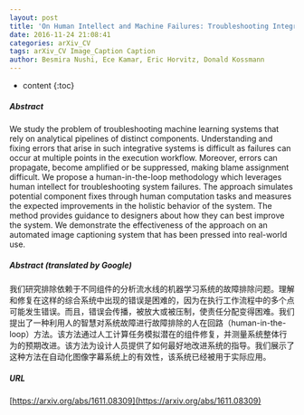 ```yaml
---
layout: post
title: 'On Human Intellect and Machine Failures: Troubleshooting Integrative Machine Learning Systems'
date: 2016-11-24 21:08:41
categories: arXiv_CV
tags: arXiv_CV Image_Caption Caption
author: Besmira Nushi, Ece Kamar, Eric Horvitz, Donald Kossmann
---
```


* content
{:toc}

##### Abstract
We study the problem of troubleshooting machine learning systems that rely on analytical pipelines of distinct components. Understanding and fixing errors that arise in such integrative systems is difficult as failures can occur at multiple points in the execution workflow. Moreover, errors can propagate, become amplified or be suppressed, making blame assignment difficult. We propose a human-in-the-loop methodology which leverages human intellect for troubleshooting system failures. The approach simulates potential component fixes through human computation tasks and measures the expected improvements in the holistic behavior of the system. The method provides guidance to designers about how they can best improve the system. We demonstrate the effectiveness of the approach on an automated image captioning system that has been pressed into real-world use.

##### Abstract (translated by Google)
我们研究排除依赖于不同组件的分析流水线的机器学习系统的故障排除问题。理解和修复在这样的综合系统中出现的错误是困难的，因为在执行工作流程中的多个点可能发生错误。而且，错误会传播，被放大或被压制，使责任分配变得困难。我们提出了一种利用人的智慧对系统故障进行故障排除的人在回路（human-in-the-loop）方法。该方法通过人工计算任务模拟潜在的组件修复，并测量系统整体行为的预期改进。该方法为设计人员提供了如何最好地改进系统的指导。我们展示了这种方法在自动化图像字幕系统上的有效性，该系统已经被用于实际应用。

##### URL
[https://arxiv.org/abs/1611.08309](https://arxiv.org/abs/1611.08309)

